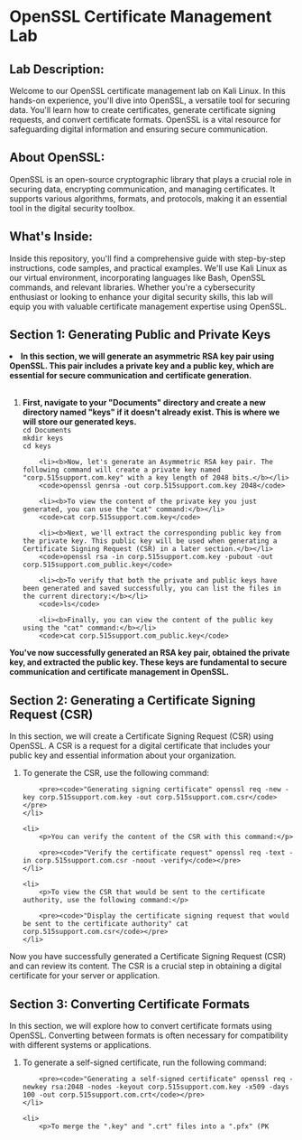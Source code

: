 <h1>OpenSSL Certificate Management Lab</h1>

<h2>Lab Description:</h2>
<p>Welcome to our OpenSSL certificate management lab on Kali Linux. In this hands-on experience, you'll dive into OpenSSL, a versatile tool for securing data. You'll learn how to create certificates, generate certificate signing requests, and convert certificate formats. OpenSSL is a vital resource for safeguarding digital information and ensuring secure communication.</p>

<h2>About OpenSSL:</h2>
<p>OpenSSL is an open-source cryptographic library that plays a crucial role in securing data, encrypting communication, and managing certificates. It supports various algorithms, formats, and protocols, making it an essential tool in the digital security toolbox.</p>

<h2>What's Inside:</h2>
<p>Inside this repository, you'll find a comprehensive guide with step-by-step instructions, code samples, and practical examples. We'll use Kali Linux as our virtual environment, incorporating languages like Bash, OpenSSL commands, and relevant libraries. Whether you're a cybersecurity enthusiast or looking to enhance your digital security skills, this lab will equip you with valuable certificate management expertise using OpenSSL.</p>





<h2>Section 1: Generating Public and Private Keys</h2>

<li><b>In this section, we will generate an asymmetric RSA key pair using OpenSSL. This pair includes a private key and a public key, which are essential for secure communication and certificate generation.</b></li><br />
<ol>
        <li><b>First, navigate to your "Documents" directory and create a new directory named "keys" if it doesn't already exist. This is where we will store our generated keys.</b></li>
        <code>cd Documents</code><br />
        <code>mkdir keys</code><br/>
        <code>cd keys</code>
        
        <li><b>Now, let's generate an Asymmetric RSA key pair. The following command will create a private key named "corp.515support.com.key" with a key length of 2048 bits.</b></li>
        <code>openssl genrsa -out corp.515support.com.key 2048</code>
        
        <li><b>To view the content of the private key you just generated, you can use the "cat" command:</b></li>
        <code>cat corp.515support.com.key</code>
        
        <li><b>Next, we'll extract the corresponding public key from the private key. This public key will be used when generating a Certificate Signing Request (CSR) in a later section.</b></li>
        <code>openssl rsa -in corp.515support.com.key -pubout -out corp.515support.com_public.key</code>
        
        <li><b>To verify that both the private and public keys have been generated and saved successfully, you can list the files in the current directory:</b></li>
        <code>ls</code>
        
        <li><b>Finally, you can view the content of the public key using the "cat" command:</b></li>
        <code>cat corp.515support.com_public.key</code>
</ol>


<p><b>You've now successfully generated an RSA key pair, obtained the private key, and extracted the public key. These keys are fundamental to secure communication and certificate management in OpenSSL.</b></p>








<h2>Section 2: Generating a Certificate Signing Request (CSR)</h2>
<p>In this section, we will create a Certificate Signing Request (CSR) using OpenSSL. A CSR is a request for a digital certificate that includes your public key and essential information about your organization.</p>

<ol>
    <li>
        <p>To generate the CSR, use the following command:</p>

        <pre><code>"Generating signing certificate" openssl req -new -key corp.515support.com.key -out corp.515support.com.csr</code></pre>
    </li>

    <li>
        <p>You can verify the content of the CSR with this command:</p>

        <pre><code>"Verify the certificate request" openssl req -text -in corp.515support.com.csr -noout -verify</code></pre>
    </li>

    <li>
        <p>To view the CSR that would be sent to the certificate authority, use the following command:</p>

        <pre><code>"Display the certificate signing request that would be sent to the certificate authority" cat corp.515support.com.csr</code></pre>
    </li>
</ol>

<p>Now you have successfully generated a Certificate Signing Request (CSR) and can review its content. The CSR is a crucial step in obtaining a digital certificate for your server or application.</p>





<h2>Section 3: Converting Certificate Formats</h2>
<p>In this section, we will explore how to convert certificate formats using OpenSSL. Converting between formats is often necessary for compatibility with different systems or applications.</p>

<ol>
    <li>
        <p>To generate a self-signed certificate, run the following command:</p>

        <pre><code>"Generating a self-signed certificate" openssl req -newkey rsa:2048 -nodes -keyout corp.515support.com.key -x509 -days 100 -out corp.515support.com.crt</code></pre>
    </li>

    <li>
        <p>To merge the ".key" and ".crt" files into a ".pfx" (PK

